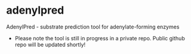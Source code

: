 # adenylpred
AdenylPred - substrate prediction tool for adenylate-forming enzymes

* Please note the tool is still in progress in a private repo. Public github repo will be updated shortly!
